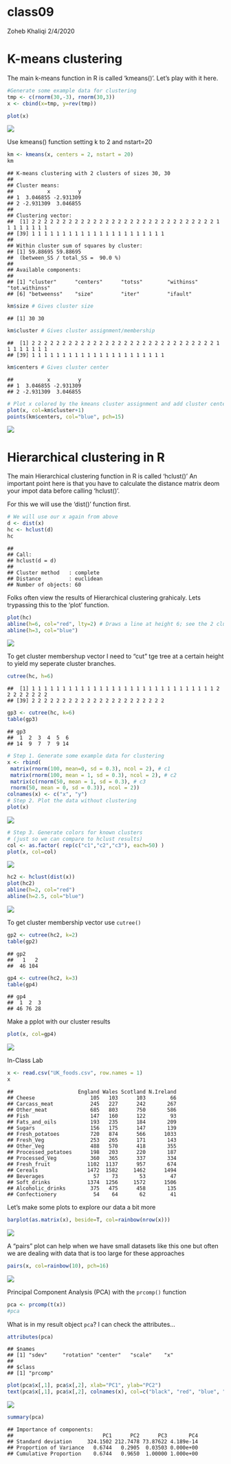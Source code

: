 class09
================
Zoheb Khaliqi
2/4/2020

# K-means clustering

The main k-means function in R is called ‘kmeans()’. Let’s play with it
here.

``` r
#Generate some example data for clustering
tmp <- c(rnorm(30,-3), rnorm(30,3))
x <- cbind(x=tmp, y=rev(tmp))

plot(x)
```

![](class09_files/figure-gfm/unnamed-chunk-1-1.png)<!-- -->

Use kmeans() function setting k to 2 and nstart=20

``` r
km <- kmeans(x, centers = 2, nstart = 20)
km
```

    ## K-means clustering with 2 clusters of sizes 30, 30
    ## 
    ## Cluster means:
    ##           x         y
    ## 1  3.046855 -2.931309
    ## 2 -2.931309  3.046855
    ## 
    ## Clustering vector:
    ##  [1] 2 2 2 2 2 2 2 2 2 2 2 2 2 2 2 2 2 2 2 2 2 2 2 2 2 2 2 2 2 2 1 1 1 1 1 1 1 1
    ## [39] 1 1 1 1 1 1 1 1 1 1 1 1 1 1 1 1 1 1 1 1 1 1
    ## 
    ## Within cluster sum of squares by cluster:
    ## [1] 59.88695 59.88695
    ##  (between_SS / total_SS =  90.0 %)
    ## 
    ## Available components:
    ## 
    ## [1] "cluster"      "centers"      "totss"        "withinss"     "tot.withinss"
    ## [6] "betweenss"    "size"         "iter"         "ifault"

``` r
km$size # Gives cluster size
```

    ## [1] 30 30

``` r
km$cluster # Gives cluster assignment/membership
```

    ##  [1] 2 2 2 2 2 2 2 2 2 2 2 2 2 2 2 2 2 2 2 2 2 2 2 2 2 2 2 2 2 2 1 1 1 1 1 1 1 1
    ## [39] 1 1 1 1 1 1 1 1 1 1 1 1 1 1 1 1 1 1 1 1 1 1

``` r
km$centers # Gives cluster center
```

    ##           x         y
    ## 1  3.046855 -2.931309
    ## 2 -2.931309  3.046855

``` r
# Plot x colored by the kmeans cluster assignment and add cluster centers as blue points
plot(x, col=km$cluster+1)
points(km$centers, col="blue", pch=15)
```

![](class09_files/figure-gfm/unnamed-chunk-6-1.png)<!-- -->

# Hierarchical clustering in R

The main Hierarchical clustering function in R is called ‘hclust()’ An
important point here is that you have to calculate the distance matrix
deom your impot data before calling ‘hclust()’.

For this we will use the ‘dist()’ function first.

``` r
# We will use our x again from above
d <- dist(x)
hc <- hclust(d)
hc
```

    ## 
    ## Call:
    ## hclust(d = d)
    ## 
    ## Cluster method   : complete 
    ## Distance         : euclidean 
    ## Number of objects: 60

Folks often view the results of Hierarchical clustering grahicaly. Lets
trypassing this to the ‘plot’ function.

``` r
plot(hc)
abline(h=6, col="red", lty=2) # Draws a line at height 6; see the 2 clusters
abline(h=3, col="blue")
```

![](class09_files/figure-gfm/unnamed-chunk-8-1.png)<!-- -->

To get cluster membershup vector I need to “cut” tge tree at a certain
height to yield my seperate cluster
    branches.

``` r
cutree(hc, h=6)
```

    ##  [1] 1 1 1 1 1 1 1 1 1 1 1 1 1 1 1 1 1 1 1 1 1 1 1 1 1 1 1 1 1 1 2 2 2 2 2 2 2 2
    ## [39] 2 2 2 2 2 2 2 2 2 2 2 2 2 2 2 2 2 2 2 2 2 2

``` r
gp3 <- cutree(hc, k=6)
table(gp3)
```

    ## gp3
    ##  1  2  3  4  5  6 
    ## 14  9  7  7  9 14

``` r
# Step 1. Generate some example data for clustering
x <- rbind(
 matrix(rnorm(100, mean=0, sd = 0.3), ncol = 2), # c1
 matrix(rnorm(100, mean = 1, sd = 0.3), ncol = 2), # c2
 matrix(c(rnorm(50, mean = 1, sd = 0.3), # c3
 rnorm(50, mean = 0, sd = 0.3)), ncol = 2))
colnames(x) <- c("x", "y")
# Step 2. Plot the data without clustering
plot(x)
```

![](class09_files/figure-gfm/unnamed-chunk-11-1.png)<!-- -->

``` r
# Step 3. Generate colors for known clusters
# (just so we can compare to hclust results)
col <- as.factor( rep(c("c1","c2","c3"), each=50) )
plot(x, col=col)
```

![](class09_files/figure-gfm/unnamed-chunk-11-2.png)<!-- -->

``` r
hc2 <- hclust(dist(x))
plot(hc2)
abline(h=2, col="red")
abline(h=2.5, col="blue")
```

![](class09_files/figure-gfm/unnamed-chunk-12-1.png)<!-- -->

To get cluster membership vector use `cutree()`

``` r
gp2 <- cutree(hc2, k=2)
table(gp2)
```

    ## gp2
    ##   1   2 
    ##  46 104

``` r
gp4 <- cutree(hc2, k=3)
table(gp4)
```

    ## gp4
    ##  1  2  3 
    ## 46 76 28

Make a pplot with our cluster results

``` r
plot(x, col=gp4)
```

![](class09_files/figure-gfm/unnamed-chunk-15-1.png)<!-- -->

In-Class Lab

``` r
x <- read.csv("UK_foods.csv", row.names = 1)
x
```

    ##                     England Wales Scotland N.Ireland
    ## Cheese                  105   103      103        66
    ## Carcass_meat            245   227      242       267
    ## Other_meat              685   803      750       586
    ## Fish                    147   160      122        93
    ## Fats_and_oils           193   235      184       209
    ## Sugars                  156   175      147       139
    ## Fresh_potatoes          720   874      566      1033
    ## Fresh_Veg               253   265      171       143
    ## Other_Veg               488   570      418       355
    ## Processed_potatoes      198   203      220       187
    ## Processed_Veg           360   365      337       334
    ## Fresh_fruit            1102  1137      957       674
    ## Cereals                1472  1582     1462      1494
    ## Beverages                57    73       53        47
    ## Soft_drinks            1374  1256     1572      1506
    ## Alcoholic_drinks        375   475      458       135
    ## Confectionery            54    64       62        41

Let’s make some plots to explore our data a bit more

``` r
barplot(as.matrix(x), beside=T, col=rainbow(nrow(x)))
```

![](class09_files/figure-gfm/unnamed-chunk-17-1.png)<!-- -->

A “pairs” plot can help when we have small datasets like this one but
often we are dealing with data that is too large for these approaches

``` r
pairs(x, col=rainbow(10), pch=16)
```

![](class09_files/figure-gfm/unnamed-chunk-18-1.png)<!-- -->

Principal Component Analysis (PCA) with the `prcomp()` function

``` r
pca <- prcomp(t(x))
#pca
```

What is in my result object `pca`? I can check the attributes…

``` r
attributes(pca) 
```

    ## $names
    ## [1] "sdev"     "rotation" "center"   "scale"    "x"       
    ## 
    ## $class
    ## [1] "prcomp"

``` r
plot(pca$x[,1], pca$x[,2], xlab="PC1", ylab="PC2")
text(pca$x[,1], pca$x[,2], colnames(x), col=c("black", "red", "blue", "darkgreen"))
```

![](class09_files/figure-gfm/unnamed-chunk-21-1.png)<!-- -->

``` r
summary(pca)
```

    ## Importance of components:
    ##                             PC1      PC2      PC3       PC4
    ## Standard deviation     324.1502 212.7478 73.87622 4.189e-14
    ## Proportion of Variance   0.6744   0.2905  0.03503 0.000e+00
    ## Cumulative Proportion    0.6744   0.9650  1.00000 1.000e+00
